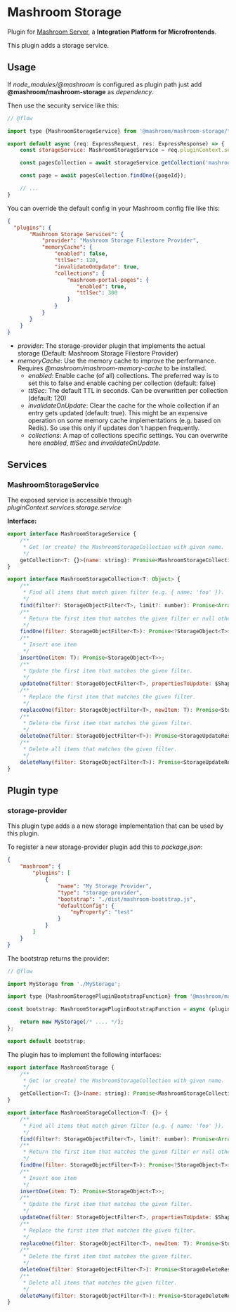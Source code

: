 
# Mashroom Storage

Plugin for [Mashroom Server](https://www.mashroom-server.com), a **Integration Platform for Microfrontends**.

This plugin adds a storage service.

## Usage

If *node_modules/@mashroom* is configured as plugin path just add **@mashroom/mashroom-storage** as *dependency*.

Then use the security service like this:

```js
// @flow

import type {MashroomStorageService} from '@mashroom/mashroom-storage/type-definitions';

export default async (req: ExpressRequest, res: ExpressResponse) => {
    const storageService: MashroomStorageService = req.pluginContext.services.storage.service;

    const pagesCollection = await storageService.getCollection('mashroom-portal-pages');

    const page = await pagesCollection.findOne({pageId});

    // ...
}
```

You can override the default config in your Mashroom config file like this:

```json
{
  "plugins": {
       "Mashroom Storage Services": {
           "provider": "Mashroom Storage Filestore Provider",
           "memoryCache": {
               "enabled": false,
               "ttlSec": 120,
               "invalidateOnUpdate": true,
               "collections": {
                   "mashroom-portal-pages": {
                      "enabled": true,
                      "ttlSec": 300
                   }
               }
           }
       }
    }
}
```

 * _provider_: The storage-provider plugin that implements the actual storage (Default: Mashroom Storage Filestore Provider)
 * _memoryCache_: Use the memory cache to improve the performance. Requires *@mashroom/mashroom-memory-cache* to be installed.
     * _enabled_: Enable cache (of all) collections. The preferred way is to set this to false and enable caching per collection  (default: false)
     * _ttlSec_: The default TTL in seconds. Can be overwritten per collection (default: 120)
     + _invalidateOnUpdate_: Clear the cache for the whole collection if an entry gets updated (default: true).
       This might be an expensive operation on some memory cache implementations (e.g. based on Redis). So use this only
       if updates don't happen frequently.
     * _collections_: A map of collections specific settings. You can overwrite here _enabled_, _ttlSec_ and _invalidateOnUpdate_.

## Services

### MashroomStorageService

The exposed service is accessible through _pluginContext.services.storage.service_

**Interface:**

```js
export interface MashroomStorageService {
    /**
     * Get (or create) the MashroomStorageCollection with given name.
     */
    getCollection<T: {}>(name: string): Promise<MashroomStorageCollection<T>>;
}

export interface MashroomStorageCollection<T: Object> {
    /**
     * Find all items that match given filter (e.g. { name: 'foo' }).
     */
    find(filter?: StorageObjectFilter<T>, limit?: number): Promise<Array<StorageObject<T>>>;
    /**
     * Return the first item that matches the given filter or null otherwise.
     */
    findOne(filter: StorageObjectFilter<T>): Promise<?StorageObject<T>>;
    /**
     * Insert one item
     */
    insertOne(item: T): Promise<StorageObject<T>>;
    /**
     * Update the first item that matches the given filter.
     */
    updateOne(filter: StorageObjectFilter<T>, propertiesToUpdate: $Shape<StorageObject<T>>): Promise<StorageUpdateResult>;
    /**
     * Replace the first item that matches the given filter.
     */
    replaceOne(filter: StorageObjectFilter<T>, newItem: T): Promise<StorageUpdateResult>;
    /**
     * Delete the first item that matches the given filter.
     */
    deleteOne(filter: StorageObjectFilter<T>): Promise<StorageUpdateResult>;
    /**
     * Delete all items that matches the given filter.
     */
    deleteMany(filter: StorageObjectFilter<T>): Promise<StorageUpdateResult>;
}
```

## Plugin type

### storage-provider

This plugin type adds a a new storage implementation that can be used by this plugin.

To register a new storage-provider plugin add this to _package.json_:

```json
{
    "mashroom": {
        "plugins": [
            {
                "name": "My Storage Provider",
                "type": "storage-provider",
                "bootstrap": "./dist/mashroom-bootstrap.js",
                "defaultConfig": {
                    "myProperty": "test"
                }
            }
        ]
    }
}
```

The bootstrap returns the provider:

```js
// @flow

import MyStorage from './MyStorage';

import type {MashroomStoragePluginBootstrapFunction} from '@mashroom/mashroom-storage/type-definitions';

const bootstrap: MashroomStoragePluginBootstrapFunction = async (pluginName, pluginConfig, pluginContextHolder) => {

    return new MyStorage(/* .... */);
};

export default bootstrap;
```

The plugin has to implement the following interfaces:

```js
export interface MashroomStorage {
    /**
     * Get (or create) the MashroomStorageCollection with given name.
     */
    getCollection<T: {}>(name: string): Promise<MashroomStorageCollection<T>>;
}

export interface MashroomStorageCollection<T: {}> {
    /**
     * Find all items that match given filter (e.g. { name: 'foo' }).
     */
    find(filter?: StorageObjectFilter<T>, limit?: number): Promise<Array<StorageObject<T>>>;
    /**
     * Return the first item that matches the given filter or null otherwise.
     */
    findOne(filter: StorageObjectFilter<T>): Promise<?StorageObject<T>>;
    /**
     * Insert one item
     */
    insertOne(item: T): Promise<StorageObject<T>>;
    /**
     * Update the first item that matches the given filter.
     */
    updateOne(filter: StorageObjectFilter<T>, propertiesToUpdate: $Shape<StorageObject<T>>): Promise<StorageUpdateResult>;
    /**
     * Replace the first item that matches the given filter.
     */
    replaceOne(filter: StorageObjectFilter<T>, newItem: T): Promise<StorageUpdateResult>;
    /**
     * Delete the first item that matches the given filter.
     */
    deleteOne(filter: StorageObjectFilter<T>): Promise<StorageDeleteResult>;
    /**
     * Delete all items that matches the given filter.
     */
    deleteMany(filter: StorageObjectFilter<T>): Promise<StorageDeleteResult>;
}
```
